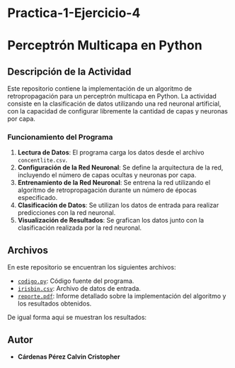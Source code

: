 # Practica-1-Ejercicio-4
# Perceptrón Multicapa en Python

## Descripción de la Actividad

Este repositorio contiene la implementación de un algoritmo de retropropagación para un perceptrón multicapa en Python. La actividad consiste en la clasificación de datos utilizando una red neuronal artificial, con la capacidad de configurar libremente la cantidad de capas y neuronas por capa.

### Funcionamiento del Programa

1. **Lectura de Datos**: El programa carga los datos desde el archivo `concentlite.csv`.
2. **Configuración de la Red Neuronal**: Se define la arquitectura de la red, incluyendo el número de capas ocultas y neuronas por capa.
3. **Entrenamiento de la Red Neuronal**: Se entrena la red utilizando el algoritmo de retropropagación durante un número de épocas especificado.
4. **Clasificación de Datos**: Se utilizan los datos de entrada para realizar predicciones con la red neuronal.
5. **Visualización de Resultados**: Se grafican los datos junto con la clasificación realizada por la red neuronal.

## Archivos

En este repositorio se encuentran los siguientes archivos:

- [`codigo.py`](codigo.py): Código fuente del programa.
- [`irisbin.csv`](concentlite.csv): Archivo de datos de entrada.
- [`reporte.pdf`](Reporte.pdf): Informe detallado sobre la implementación del algoritmo y los resultados obtenidos.

De igual forma aqui se muestran los resultados:

## Autor

- **Cárdenas Pérez Calvin Cristopher**
